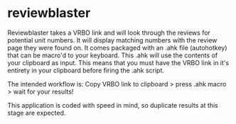 # reviewblaster
Reviewblaster takes a VRBO link and will look through the reviews for potential unit numbers. It will display matching numbers with the review page they were found on. It comes packaged with an .ahk file (autohotkey) that can be macro'd to your keyboard. This .ahk will use the contents of your clipboard as input. This means that you must have the VRBO link in it's entirety in your clipboard before firing the .ahk script.

The intended workflow is:
Copy VRBO link to clipboard > press .ahk macro > wait for your results!

This application is coded with speed in mind, so duplicate results at this stage are expected.
